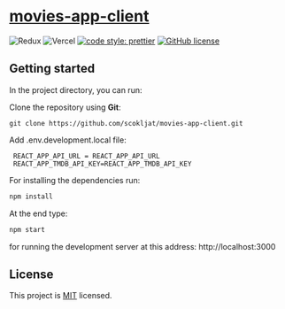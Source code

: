 # [movies-app-client](https://movies-app-client.vercel.app/movies)

![Redux](https://img.shields.io/badge/Redux-593D88?style=for-the-badge&logo=redux&logoColor=white)
![Vercel](https://img.shields.io/badge/Vercel-000000?style=for-the-badge&logo=vercel&logoColor=white)
[![code style: prettier](https://img.shields.io/badge/code_style-prettier-ff69b4.svg?style=flat-square)](https://github.com/prettier/prettier)
[![GitHub license](https://img.shields.io/badge/license-MIT-blue.svg)](https://github.com/scokljat/movies-app-client/blob/main/LICENSE)

## Getting started

In the project directory, you can run:

Clone the repository using **Git**:

```
git clone https://github.com/scokljat/movies-app-client.git
```

Add .env.development.local file:

```
 REACT_APP_API_URL = REACT_APP_API_URL
 REACT_APP_TMDB_API_KEY=REACT_APP_TMDB_API_KEY
```

For installing the dependencies run:

```bash
npm install
```

At the end type:

```bash
npm start
```

for running the development server at this address: http://localhost:3000

## License

This project is [MIT](https://github.com/scokljat/movies-app-client/blob/main/LICENSE) licensed.
